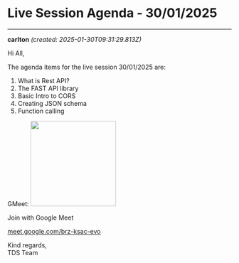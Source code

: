# Live Session Agenda - 30/01/2025

---
**carlton** *(created: 2025-01-30T09:31:29.813Z)*

<p>Hi All,</p>
<p>The agenda items for the live session 30/01/2025 are:</p>
<ol>
<li>What is Rest API?</li>
<li>The FAST API library</li>
<li>Basic Intro to CORS</li>
<li>Creating JSON schema</li>
<li>Function calling</li>
</ol>
<p>GMeet: <img src="https://ssl.gstatic.com/calendar/images/conferenceproviders/logo_meet_2020q4_192px.svg" alt="" role="presentation" width="192" height="192"></p>
<p>Join with Google Meet</p>
<p><a href="http://meet.google.com/brz-ksac-evo" class="onebox" target="_blank" rel="noopener nofollow ugc">meet.google.com/brz-ksac-evo</a></p>
<p>Kind regards,<br>
TDS Team</p>
